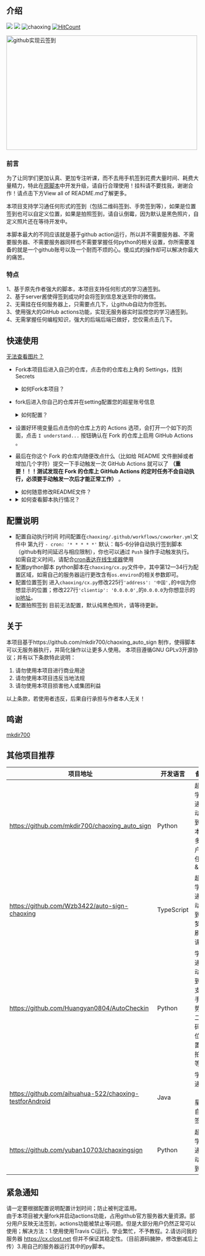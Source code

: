 ## 介绍
[![](https://img.shields.io/badge/%E8%B6%85%E6%98%9F-%E8%87%AA%E5%8A%A8%E7%AD%BE%E5%88%B0-orange?link=https://www.choaoxing.com&link=https://github.com/Closty/chaoxing)](https://github.com/Closty/chaoxing)
[![](https://img.shields.io/badge/by-%E7%93%B6%E5%AD%90-green?link=https://www.clost.net)](https://www.clost.net/default/871.html)
![chaoxing](https://github.com/Closty/chaoxing/workflows/chaoxing/badge.svg)
[![HitCount](http://hits.dwyl.com/closty/chaoxing.svg)](http://hits.dwyl.com/closty/chaoxing)

<img src="https://s1.ax1x.com/2020/04/26/JRuNrR.png" width = "500" height = "300" alt="github实现云签到" align=center />

### 前言
为了让同学们更加认真、更加专注听课，而不去用手机签到花费大量时间、耗费大量精力，特此在[原脚本](https://github.com/mkdir700/chaoxing_auto_sign)中开发升级，请自行合理使用！挂科请不要找我，谢谢合作！请点击下方View all of README.md了解更多。

本项目支持学习通任何形式的签到（包括二维码签到、手势签到等），如果是位置签到也可以自定义位置，如果是拍照签到，请自认倒霉，因为默认是黑色照片，自定义照片还在等待开发中。

本脚本最大的不同应该就是基于github action运行，所以并不需要服务器、不需要服务器、不需要服务器同样也不需要掌握任何python的相关设置，你所需要准备的就是一个github账号以及一个耐而不烦的心。傻瓜式的操作却可以解决你最大的痛苦。

### 特点
1、基于原先作者强大的脚本，本项目支持任何形式的学习通签到。<br>
2、基于server酱使得签到成功时会将签到信息发送至你的微信。<br>
2、无需挂在任何服务器上，只需要点几下，让github自动为你签到。<br>
3、使用强大的GitHub actions功能，实现无服务器实时监控您的学习通签到。<br>
4、无需掌握任何编程知识，强大的后端后端已做好，您仅需点击几下。



## 快速使用


[无法查看图片？](https://www.clost.net/default/871.html "无法查看图片？")

- Fork本项目后进入自己的仓库，点击你的仓库右上角的 Settings，找到 Secrets
    <details>
   <summary> 如何Fork本项目？</summary>
   注册或登陆您的github账号，访问<https://github.com/Closty/chaoxing>进入github的本项目页面中，点击右上角的Fork按钮，如图所示。
   
   ![Fork本项目][7]
   
   </details>
-  fork后进入你自己的仓库并在setting配置您的超星账号信息
    <details>
   <summary> 如何配置？</summary>
   1.首先进入自己的仓库（前提您已经登陆账号）
	
   ![E19D60FD6823769D2822C93960835D01.jpg][3]
   <br><br><br>
   2.点击chaoxing字样的项目也就是刚刚fork后的项目
   
   ![41CA3BC4C95CAE8D7F8FB3A05B816CB0.jpg][4]
   <br><br><br>
   3.点击setting进入设置界面
   
   ![711234FE886728474A5326E42A06A40E.jpg][5]
   <br><br><br>
   4.点击secrets后点击add a new secret
   
   ![3AB6B127331F5CCE552730FACDA680A3.jpg][6]
   <br><br><br>
   依次添加以下所有name以及value。<br>
    ┉┉ ∞ ∞ ┉┉┉┉ ∞ ∞ ┉┉┉ <br>Name:<code>CHAOXING_USERNAME</code><br>
	Value：<code>填写你的超星账户，最好为11位的手机号</code><br>
   ┉┉ ∞ ∞ ┉┉┉┉ ∞ ∞ ┉┉┉<br>
     Name：<code>CHAOXING_PASSWORD</code><br>
     Value：<code>填写你的超星密码</code><br>
    ┉┉ ∞ ∞ ┉┉┉┉ ∞ ∞ ┉┉┉<br>
     Name：<code>CHAOXING_SCHOOL</code><br>
     Value：<code>填写你的schoolid</code>#如果CHAOXING_USERNAME中的Value填写的是手机号，则本处填写'None'<br>
     ┉┉ ∞ ∞ ┉┉┉┉ ∞ ∞ ┉┉┉<br>
     Name：<code>CHAOXING_SERVEROR</code><br>
     Value：<code>填写True或者False</code>#True代表使用微信提醒，False代表不使用<br>
     ┉┉ ∞ ∞ ┉┉┉┉ ∞ ∞ ┉┉┉<br>
     Name：<code>CHAOXING_SERVER</code><br>
     Value：<code>填写你的server酱SCKEY码，以SCU开头</code>#申请地址http://sc.ftqq.com/3.version  <br>
      ┉┉ ∞ ∞ ┉┉┉┉ ∞ ∞ ┉┉┉<br>配置完后如下图所示

   ![3ABA6F49DE5D7DB3144B14FC9A7F1809.jpg][2]
   
    </details>
- 设置好环境变量后点击你的仓库上方的 Actions 选项，会打开一个如下的页面，点击 `I understand...` 按钮确认在 Fork 的仓库上启用 GitHub Actions 。
- 最后在你这个 Fork 的仓库内随便改点什么（比如给 README 文件删掉或者增加几个字符）提交一下手动触发一次 GitHub Actions 就可以了 **（重要！！！测试发现在 Fork 的仓库上 GitHub Actions 的定时任务不会自动执行，必须要手动触发一次后才能正常工作）** 。
   <details>
   <summary> 如何随意修改README文件？</summary>
   
   1.进入你的仓库并进入code界面,点击笔字的按钮进入编写
   ![2D6731A3F5A39D89D91B4F201F8C0B70.jpg](https://cdn.jsdelivr.net/gh/closty/tuchuang/usr/uploads/2020/04/3647386614.jpg)<br><br><br>
   2.在代码框随意编写或删减以达到改变代码的效果，随后点击提交commit，当然如果可以让说明书更精美欢迎来pull
   ![E0F2D41544BE07971A596488E7A72EAA.jpg](https://cdn.jsdelivr.net/gh/closty/tuchuang/usr/uploads/2020/04/3472948209.jpg)

   </details>
   
- <details>
   <summary> 如何查看脚本执行情况？</summary>
   注意： 为了实现某个链接/帐户访问出错时不中断程序继续尝试下一个，GitHub Actions 的状态将永远是“通过”（显示绿色的✔），请自行检查 GitHub      Actions 日志：依次点击<code>Actions</code>=><code>chaoxing</code>=><code>get_points</code>=><code>Qiandao</code>项的输出确定程序执行情况。
	
   ![6D6681A2A552E03AE2AEC28B4542F217.jpg][1]

   </details>





## 配置说明
- 配置自动执行时间
时间配置在`chaoxing/.github/workflows/cxworker.yml`文件中 第九行    `- cron: '* * * * *'`
默认：每5-6分钟自动执行签到脚本（github有时间延迟与相应限制），你也可以通过 `Push` 操作手动触发执行。
如需自定义时间，请配合[cron表达在线生成器](https://cron.clost.net "cron表达在线生成器")使用
- 配置python脚本
python脚本在`chaoxing/cx.py`文件中，其中第12—34行为配置区域，如需自己的服务器运行更改含有`os.environ`的相关参数即可。 
- 配置位置签到
进入`chaoxing/cx.py`修改225行`'address': '中国',`的`中国`为你想显示的位置；修改227行`'clientip': '0.0.0.0',`的`0.0.0.0`为你想显示的[ip地址](https://www.ip138.com/ "ip地址")。
- 配置拍照签到
目前无法配置，默认纯黑色照片，请等待更新。

## 关于
本项目基于https://github.com/mkdir700/chaoxing_auto_sign
制作，使得脚本可以无服务器执行，并简化操作以让更多人使用。
本项目遵循GNU GPLv3开源协议；并有以下条款特此说明：
1. 请勿使用本项目进行商业用途
1. 请勿使用本项目违反当地法规
1. 请勿使用本项目损害他人或集团利益

以上条款，若使用者违反，后果自行承担与作者本人无关！

## 鸣谢

[mkdir700](https://github.com/mkdir700)

## 其他项目推荐

| 项目地址                                                | 开发语言   | 备注                                           |
| ------------------------------------------------------- | ---------- | ---------------------------------------------- |
| https://github.com/mkdir700/chaoxing_auto_sign          | Python     |  超星学习通自动签到脚本&多用户多任务&API      |
| https://github.com/Wzb3422/auto-sign-chaoxing           | TypeScript | 超星学习通自动签到，梦中刷网课       |
| https://github.com/Huangyan0804/AutoCheckin             | Python     | 学习通自动签到，支持手势，二维码，位置，拍照等 |
| https://github.com/aihuahua-522/chaoxing-testforAndroid | Java       | 学习通（超星）自动签到               |
| https://github.com/yuban10703/chaoxingsign              | Python     | 超星学习通自动签到                   |



## 紧急通知

请一定要根据配置说明配置计划时间；防止被判定滥用。
<br>
由于本项目被大量fork并启动actions功能，占用github官方服务器大量资源。部分用户反映无法签到，actions功能被禁止等问题。但是大部分用户仍然正常可以使用；解决方法：1.使用使用Travis Ci运行。学业繁忙，不予教程。2.请访问我的服务器 https://cx.clost.net 但并不保证其稳定性。（目前源码臃肿，修改删减后上传）3.用自己的服务器运行其中的py脚本。


[7]: https://cdn.jsdelivr.net/gh/closty/tuchuang/usr/uploads/2020/04/3749713206.png
[1]: https://cdn.jsdelivr.net/gh/closty/tuchuang/usr/uploads/2020/04/3207755264.jpg
[2]:https://cdn.jsdelivr.net/gh/closty/tuchuang/usr/uploads/2020/04/437025077.jpg
[3]:https://cdn.jsdelivr.net/gh/closty/tuchuang/usr/uploads/2020/04/3185006214.jpg
[4]:https://cdn.jsdelivr.net/gh/closty/tuchuang/usr/uploads/2020/04/977504155.jpg
[5]:https://cdn.jsdelivr.net/gh/closty/tuchuang/usr/uploads/2020/04/1888532943.jpg
[6]:https://cdn.jsdelivr.net/gh/closty/tuchuang/usr/uploads/2020/04/3351341396.jpg
